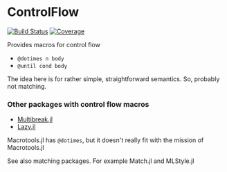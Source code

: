 # ControlFlow

[![Build Status](https://github.com/jlapeyre/ControlFlow.jl/actions/workflows/CI.yml/badge.svg?branch=main)](https://github.com/jlapeyre/ControlFlow.jl/actions/workflows/CI.yml?query=branch%3Amain)
[![Coverage](https://codecov.io/gh/jlapeyre/ControlFlow.jl/branch/main/graph/badge.svg)](https://codecov.io/gh/jlapeyre/ControlFlow.jl)


Provides macros for control flow

* `@dotimes n body`
* `@until cond body`

The idea here is for rather simple, straightforward semantics. So, probably not matching.


### Other packages with control flow macros

* [Multibreak.jl](https://github.com/GunnarFarneback/Multibreak.jl)
* [Lazy.jl](https://github.com/MikeInnes/Lazy.jl)

Macrotools.jl has `@dotimes`, but it doesn't really fit with the mission of Macrotools.jl

See also matching packages. For example Match.jl and MLStyle.jl
